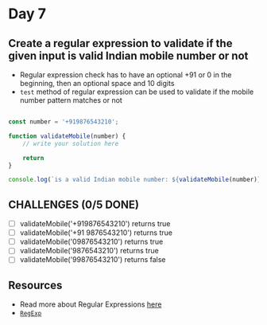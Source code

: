 # Day 7

## Create a regular expression to validate if the given input is valid Indian mobile number or not

- Regular expression check has to have an optional +91 or 0 in the beginning, then an optional space and 10 digits
- `test` method of regular expression can be used to validate if the mobile number pattern matches or not


```javascript

const number = '+919876543210';

function validateMobile(number) {
    // write your solution here

    return
}

console.log(`is a valid Indian mobile number: ${validateMobile(number)}`)

```

## CHALLENGES (0/5 DONE)

- [ ] validateMobile('+919876543210') returns true
- [ ] validateMobile('+91 9876543210') returns true
- [ ] validateMobile('09876543210') returns true
- [ ] validateMobile('9876543210') returns true
- [ ] validateMobile('99876543210') returns false

## Resources

- Read more about Regular Expressions [here](https://developer.mozilla.org/en-US/docs/Web/JavaScript/Guide/Regular_Expressions)
- [`RegExp`](https://developer.mozilla.org/en-US/docs/Web/JavaScript/Reference/Global_Objects/RegExp)